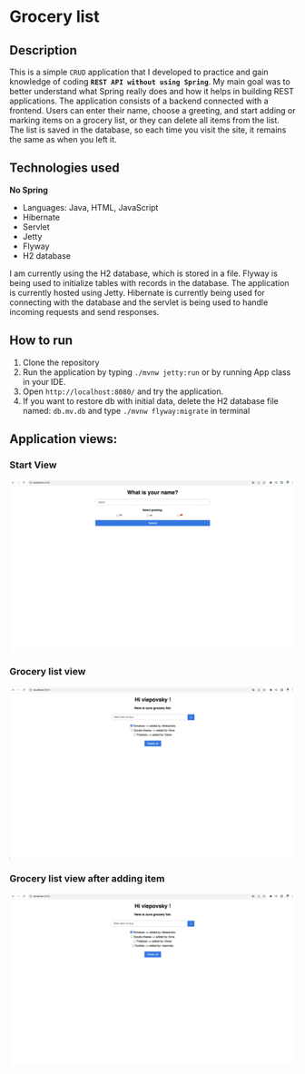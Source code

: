 # Grocery list
## Description

This is a simple `CRUD` application that I developed to practice and gain knowledge of coding **`REST API without using Spring`**. 
My main goal was to better understand what Spring really does and how it helps in building REST applications. 
The application consists of a backend connected with a frontend. 
Users can enter their name, choose a greeting, and start adding or marking items on a grocery list, or they can delete all items from the list.
The list is saved in the database, so each time you visit the site, it remains the same as when you left it.

## Technologies used
**No Spring**
- Languages: Java, HTML, JavaScript
- Hibernate
- Servlet
- Jetty
- Flyway
- H2 database

I am currently using the H2 database, which is stored in a file. Flyway is being used to initialize tables with records in the database. The application is currently hosted using Jetty. Hibernate is currently being used for connecting with the database and the servlet is being used to handle incoming requests and send responses.

## How to run
1. Clone the repository
2. Run the application by typing `./mvnw jetty:run` or by running App class in your IDE.
3. Open `http://localhost:8080/` and try the application.
4. If you want to restore db with initial data, delete the H2 database file named: `db.mv.db` and type `./mvnw flyway:migrate` in terminal

## Application views:

### Start View
![Start view screenshot](src/main/resources/screenshots/start_view.png)

### Grocery list view
![Grocery list view screenshot](src/main/resources/screenshots/grocery_view2.png)

### Grocery list view after adding item
![Grocery list view after adding item screenshot](src/main/resources/screenshots/grocery_view.png)
